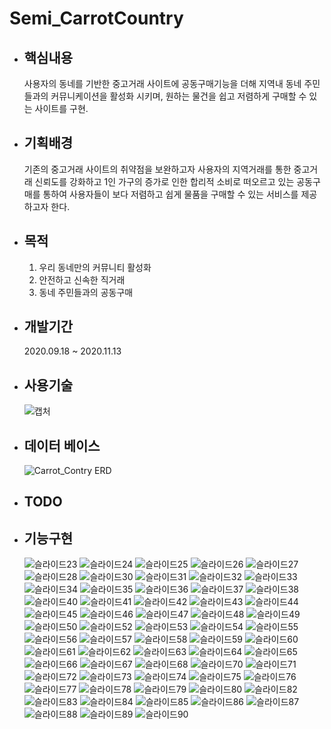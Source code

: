 Semi_CarrotCountry
==================

* ## 핵심내용
    사용자의 동네를 기반한 중고거래 사이트에 공동구매기능을 더해 지역내 동네 주민들과의 커뮤니케이션을 활성화 시키며, 원하는 물건을 쉽고 저렴하게 구매할 수 있는 사이트를 구현.

* ## 기획배경
    기존의 중고거래 사이트의 취약점을 보완하고자 사용자의 지역거래를 통한 중고거래 신뢰도를 강화하고 1인 가구의 증가로 인한 합리적 소비로 떠오르고 있는 공동구매를 통하여 사용자들이 보다 저렴하고 쉽게 물품을 구매할 수 있는 서비스를 제공하고자 한다.

* ## 목적
    1. 우리 동네만의 커뮤니티 활성화
    1. 안전하고 신속한 직거래
    1. 동네 주민들과의 공동구매
    
* ## 개발기간
    2020.09.18 ~ 2020.11.13
* ## 사용기술
    ![캡처](https://user-images.githubusercontent.com/54658104/102349993-89649e00-3fe7-11eb-87ee-b62edcb203f4.PNG)

* ## 데이터 베이스
    ![Carrot_Contry ERD](https://user-images.githubusercontent.com/54658104/102349493-bf555280-3fe6-11eb-9f19-3fec314bbc82.png)

* ## TODO

* ## 기능구현
    ![슬라이드23](https://user-images.githubusercontent.com/54658104/102353009-e6fae980-3feb-11eb-8ac6-2c5bf6448520.JPG)
    ![슬라이드24](https://user-images.githubusercontent.com/54658104/102353014-e82c1680-3feb-11eb-8c24-f5ebb0b1dfe3.JPG)
    ![슬라이드25](https://user-images.githubusercontent.com/54658104/102353016-e8c4ad00-3feb-11eb-9199-bf99a66bb8ef.JPG)
    ![슬라이드26](https://user-images.githubusercontent.com/54658104/102353019-e8c4ad00-3feb-11eb-89d0-4957f8cec600.JPG)
    ![슬라이드27](https://user-images.githubusercontent.com/54658104/102353021-e95d4380-3feb-11eb-873a-41afcad6223c.JPG)
    ![슬라이드28](https://user-images.githubusercontent.com/54658104/102353022-e9f5da00-3feb-11eb-8d18-dcf1ab9c9bca.JPG)
    ![슬라이드30](https://user-images.githubusercontent.com/54658104/102353024-e9f5da00-3feb-11eb-9af5-b6a7576ba45a.JPG)
    ![슬라이드31](https://user-images.githubusercontent.com/54658104/102353025-ea8e7080-3feb-11eb-8d44-573bd5fa1654.JPG)
    ![슬라이드32](https://user-images.githubusercontent.com/54658104/102353026-ea8e7080-3feb-11eb-96d6-8caadaac8f66.JPG)
    ![슬라이드33](https://user-images.githubusercontent.com/54658104/102353027-eb270700-3feb-11eb-8899-27439ef1dfb5.JPG)
    ![슬라이드34](https://user-images.githubusercontent.com/54658104/102353030-eb270700-3feb-11eb-813f-b84c50950de2.JPG)
    ![슬라이드35](https://user-images.githubusercontent.com/54658104/102353031-ebbf9d80-3feb-11eb-8cfc-287abd7ec5d4.JPG)
    ![슬라이드36](https://user-images.githubusercontent.com/54658104/102353032-ebbf9d80-3feb-11eb-92b6-0c863103cf01.JPG)
    ![슬라이드37](https://user-images.githubusercontent.com/54658104/102353034-ec583400-3feb-11eb-9c29-e7013279fcfb.JPG)
    ![슬라이드38](https://user-images.githubusercontent.com/54658104/102353035-ecf0ca80-3feb-11eb-91a9-2d8cb4a38672.JPG)
    ![슬라이드40](https://user-images.githubusercontent.com/54658104/102353037-ecf0ca80-3feb-11eb-85c0-e86e8785a2a5.JPG)
    ![슬라이드41](https://user-images.githubusercontent.com/54658104/102353038-ed896100-3feb-11eb-8d7f-6140c4ed99ad.JPG)
    ![슬라이드42](https://user-images.githubusercontent.com/54658104/102353040-ed896100-3feb-11eb-8d3a-96e05e4d1975.JPG)
    ![슬라이드43](https://user-images.githubusercontent.com/54658104/102353042-ee21f780-3feb-11eb-9a73-f9c29e8e6804.JPG)
    ![슬라이드44](https://user-images.githubusercontent.com/54658104/102353044-eeba8e00-3feb-11eb-83e7-27d8611614b5.JPG)
    ![슬라이드45](https://user-images.githubusercontent.com/54658104/102353045-eeba8e00-3feb-11eb-8f83-761b5e385150.JPG)
    ![슬라이드46](https://user-images.githubusercontent.com/54658104/102353047-ef532480-3feb-11eb-90b2-95adcd20ecc1.JPG)
    ![슬라이드47](https://user-images.githubusercontent.com/54658104/102353048-ef532480-3feb-11eb-90d9-84b158d82295.JPG)
    ![슬라이드48](https://user-images.githubusercontent.com/54658104/102353049-efebbb00-3feb-11eb-8417-33605f88fe21.JPG)
    ![슬라이드49](https://user-images.githubusercontent.com/54658104/102353050-f0845180-3feb-11eb-982a-777682d38a7e.JPG)
    ![슬라이드50](https://user-images.githubusercontent.com/54658104/102353051-f0845180-3feb-11eb-8985-1db4019b7187.JPG)
    ![슬라이드52](https://user-images.githubusercontent.com/54658104/102353054-f11ce800-3feb-11eb-8c70-1e636e2392e9.JPG)
    ![슬라이드53](https://user-images.githubusercontent.com/54658104/102353055-f11ce800-3feb-11eb-8cb8-95258e5b9f45.JPG)
    ![슬라이드54](https://user-images.githubusercontent.com/54658104/102353057-f1b57e80-3feb-11eb-885d-4cb6fda2da1c.JPG)
    ![슬라이드55](https://user-images.githubusercontent.com/54658104/102353058-f24e1500-3feb-11eb-8a8b-ecd0b332eb84.JPG)
    ![슬라이드56](https://user-images.githubusercontent.com/54658104/102353063-f24e1500-3feb-11eb-8ba2-4584b19261b3.JPG)
    ![슬라이드57](https://user-images.githubusercontent.com/54658104/102353067-f2e6ab80-3feb-11eb-8093-89abf498357d.JPG)
    ![슬라이드58](https://user-images.githubusercontent.com/54658104/102353068-f2e6ab80-3feb-11eb-8297-0844d3a74279.JPG)
    ![슬라이드59](https://user-images.githubusercontent.com/54658104/102353071-f37f4200-3feb-11eb-800c-d29a272d318d.JPG)
    ![슬라이드60](https://user-images.githubusercontent.com/54658104/102353072-f37f4200-3feb-11eb-8d50-f918803537ae.JPG)
    ![슬라이드61](https://user-images.githubusercontent.com/54658104/102353073-f417d880-3feb-11eb-9f23-b0ab1f57e78e.JPG)
    ![슬라이드62](https://user-images.githubusercontent.com/54658104/102353074-f417d880-3feb-11eb-85bd-8b1701374586.JPG)
    ![슬라이드63](https://user-images.githubusercontent.com/54658104/102353076-f4b06f00-3feb-11eb-8f6e-356dfb84dd42.JPG)
    ![슬라이드64](https://user-images.githubusercontent.com/54658104/102353077-f4b06f00-3feb-11eb-8bc1-30cd76132438.JPG)
    ![슬라이드65](https://user-images.githubusercontent.com/54658104/102353079-f5490580-3feb-11eb-8d7d-0406b015033f.JPG)
    ![슬라이드66](https://user-images.githubusercontent.com/54658104/102353080-f5490580-3feb-11eb-9e16-89d153aa6e81.JPG)
    ![슬라이드67](https://user-images.githubusercontent.com/54658104/102353081-f5e19c00-3feb-11eb-8f59-2baf82c08c92.JPG)
    ![슬라이드68](https://user-images.githubusercontent.com/54658104/102353083-f5e19c00-3feb-11eb-97a0-21c2c53c02fd.JPG)
    ![슬라이드70](https://user-images.githubusercontent.com/54658104/102353086-f67a3280-3feb-11eb-80f1-644b57300baa.JPG)
    ![슬라이드71](https://user-images.githubusercontent.com/54658104/102353088-f712c900-3feb-11eb-9c3b-173a17010bbe.JPG)
    ![슬라이드72](https://user-images.githubusercontent.com/54658104/102353091-f712c900-3feb-11eb-852d-3353f3651b21.JPG)
    ![슬라이드73](https://user-images.githubusercontent.com/54658104/102353094-f7ab5f80-3feb-11eb-9eea-f5746e23a0c4.JPG)
    ![슬라이드74](https://user-images.githubusercontent.com/54658104/102353095-f7ab5f80-3feb-11eb-9eeb-fc62b5f38b78.JPG)
    ![슬라이드75](https://user-images.githubusercontent.com/54658104/102353097-f843f600-3feb-11eb-9289-4b33e5dfb3b4.JPG)
    ![슬라이드76](https://user-images.githubusercontent.com/54658104/102353099-f843f600-3feb-11eb-84c8-25478a74f867.JPG)
    ![슬라이드77](https://user-images.githubusercontent.com/54658104/102353100-f8dc8c80-3feb-11eb-8b35-55cd6ef4efed.JPG)
    ![슬라이드78](https://user-images.githubusercontent.com/54658104/102353102-f9752300-3feb-11eb-9b44-00f5125a393e.JPG)
    ![슬라이드79](https://user-images.githubusercontent.com/54658104/102353104-f9752300-3feb-11eb-853b-38b800b3129a.JPG)
    ![슬라이드80](https://user-images.githubusercontent.com/54658104/102353105-fa0db980-3feb-11eb-9464-44109cb29d9b.JPG)
    ![슬라이드82](https://user-images.githubusercontent.com/54658104/102353109-fa0db980-3feb-11eb-9b64-fc133dae6534.JPG)
    ![슬라이드83](https://user-images.githubusercontent.com/54658104/102353111-faa65000-3feb-11eb-9694-e5ac745080df.JPG)
    ![슬라이드84](https://user-images.githubusercontent.com/54658104/102353112-faa65000-3feb-11eb-82d0-abbdf35cd59e.JPG)
    ![슬라이드85](https://user-images.githubusercontent.com/54658104/102353114-fb3ee680-3feb-11eb-83f0-9e47bb2da492.JPG)
    ![슬라이드86](https://user-images.githubusercontent.com/54658104/102353116-fb3ee680-3feb-11eb-83e2-d8448e615e75.JPG)
    ![슬라이드87](https://user-images.githubusercontent.com/54658104/102353118-fbd77d00-3feb-11eb-9ddc-944fddcde29a.JPG)
    ![슬라이드88](https://user-images.githubusercontent.com/54658104/102353119-fc701380-3feb-11eb-9891-a7c9b7209ea0.JPG)
    ![슬라이드89](https://user-images.githubusercontent.com/54658104/102353121-fd08aa00-3feb-11eb-82e0-6d4d49b6bf17.JPG)
    ![슬라이드90](https://user-images.githubusercontent.com/54658104/102353123-fd08aa00-3feb-11eb-84b0-f96a904a81c2.jpg)
